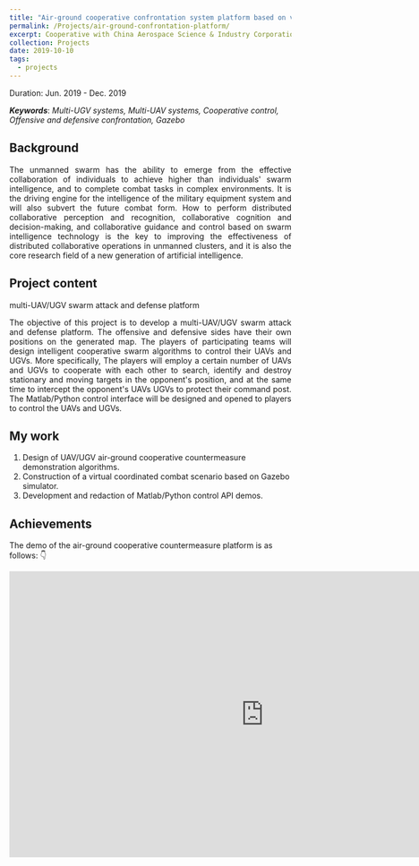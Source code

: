 ```yaml
---
title: "Air-ground cooperative confrontation system platform based on virtual simulation"
permalink: /Projects/air-ground-confrontation-platform/
excerpt: Cooperative with China Aerospace Science & Industry Corporation. <br/> <a href="https://jianhua-WANG-BUAA.github.io/Projects/air-ground-confrontation-platform/"><img src="https://jianhua-WANG-BUAA.github.io/images/air-ground-confrontation-platform.png" alt="air-ground-confrontation-platform.png" border="0" width="500" /></a>
collection: Projects
date: 2019-10-10
tags:
  - projects
---
```


Duration: Jun. 2019 - Dec. 2019

***Keywords***: *Multi-UGV systems, Multi-UAV systems, Cooperative control, Offensive and defensive confrontation, Gazebo*

## Background

<!-- 无人集群具备通过个体间的有效协作涌现出高于个体的群体智能，完成复杂环境下作战任务的能力，是军事装备体系智能化的驱动引擎，也将颠覆未来的作战形态。如何基于群体智能技术进行分布式协同感知及识别、协同认知与决策、协同制导与控制，是提高无人集群分布式协同作战效能的关键所在，也是新一代人工智能的核心研究领域。 -->

<p style="text-align:justify; text-justify:inter-ideograph;">
The unmanned swarm has the ability to emerge from the effective collaboration of individuals to achieve higher than individuals' swarm intelligence, and to complete combat tasks in complex environments. It is the driving engine for the intelligence of the military equipment system and will also subvert the future combat form. How to perform distributed collaborative perception and recognition, collaborative cognition and decision-making, and collaborative guidance and control based on swarm intelligence technology is the key to improving the effectiveness of distributed collaborative operations in unmanned clusters, and it is also the core research field of a new generation of artificial intelligence.
</p>

## Project content

<!-- 开发基于虚拟的异构无人集群攻防对抗仿真平台。攻防双方在生成的地图上拥有各自的阵地，参赛队开发群体智能协同算法，采用一定数量的无人机和无人车相互配合，协同搜索、识别和摧毁对方阵地内的静止和移动目标，同时协同拦截对方的无人机和无人车，保护己方的指挥所不被摧毁。其中，无人机具备协同探测和多机协同摧毁对方无人机的能力；无人车具协同探测和摧毁地面目标的能力；两者之间可以互相通信和协同。 -->

multi-UAV/UGV swarm attack and defense platform

<p style="text-align:justify; text-justify:inter-ideograph;">
The objective of this project is to develop a multi-UAV/UGV swarm attack and defense platform. The offensive and defensive sides have their own positions on the generated map. The players of participating teams will design intelligent cooperative swarm algorithms to control their UAVs and UGVs. More specifically, The players will employ a certain number of UAVs and UGVs to cooperate with each other to search, identify and destroy stationary and moving targets in the opponent's position, and at the same time to intercept the opponent's UAVs UGVs to protect their command post. The Matlab/Python control interface will be designed and opened to players to control the UAVs and UGVs.
</p>

## My work

1. Design of UAV/UGV air-ground cooperative countermeasure demonstration algorithms.
2. Construction of a virtual coordinated combat scenario based on Gazebo simulator.
3. Development and redaction of Matlab/Python control API demos.

## Achievements

The demo of the air-ground cooperative countermeasure platform is as follows: 👇

<iframe width="908" height="511" src="https://www.youtube.com/embed/1x9h_GIftvc" frameborder="0" allow="accelerometer; autoplay; encrypted-media; gyroscope; picture-in-picture" allowfullscreen></iframe>